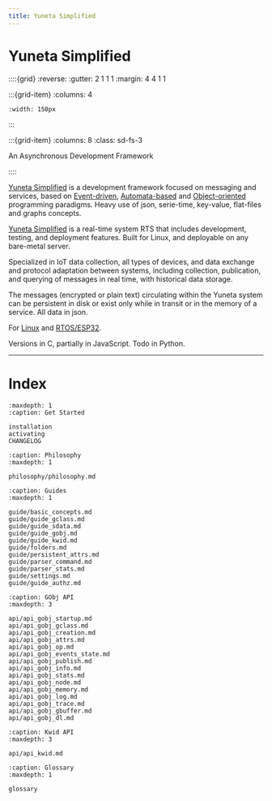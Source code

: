 ```yaml
---
title: Yuneta Simplified
---
```


# Yuneta Simplified

::::{grid}
:reverse:
:gutter: 2 1 1 1
:margin: 4 4 1 1

:::{grid-item}
:columns: 4

```{image} ./_static/yuneta-image.svg
:width: 150px
```
:::

:::{grid-item}
:columns: 8
:class: sd-fs-3

An Asynchronous Development Framework 

::::

[Yuneta Simplified](https://yuneta.io) is a development framework focused on messaging and services, based on 
[Event-driven](https://en.wikipedia.org/wiki/Event-driven_programming), 
[Automata-based](https://en.wikipedia.org/wiki/Automata-based_programming) 
and [Object-oriented](https://en.wikipedia.org/wiki/Object-oriented_programming) 
programming paradigms. 
Heavy use of json, serie-time, key-value, flat-files and graphs concepts.

[Yuneta Simplified](https://yuneta.io) is a real-time system RTS that includes development, testing, and deployment features. Built for Linux, and deployable on any bare-metal server.

Specialized in IoT data collection, all types of devices, and data exchange and protocol adaptation between systems, including collection, publication, and querying of messages in real time, with historical data storage. 

The messages (encrypted or plain text) circulating within the Yuneta system can be persistent in disk or exist only while in transit or in the memory of a service. All data in json.

For [Linux](https://en.wikipedia.org/wiki/Linux) and [RTOS/ESP32](https://www.espressif.com/en/products/sdks/esp-idf). 

Versions in C, partially in JavaScript. Todo in Python.

---

# Index


```{toctree}
:maxdepth: 1
:caption: Get Started

installation
activating
CHANGELOG
```

```{toctree}
:caption: Philosophy
:maxdepth: 1

philosophy/philosophy.md

```

```{toctree}
:caption: Guides
:maxdepth: 1

guide/basic_concepts.md
guide/guide_gclass.md
guide/guide_sdata.md
guide/guide_gobj.md
guide/guide_kwid.md
guide/folders.md
guide/persistent_attrs.md
guide/parser_command.md
guide/parser_stats.md
guide/settings.md
guide/guide_authz.md

```

```{toctree}
:caption: GObj API
:maxdepth: 3

api/api_gobj_startup.md
api/api_gobj_gclass.md
api/api_gobj_creation.md
api/api_gobj_attrs.md
api/api_gobj_op.md
api/api_gobj_events_state.md
api/api_gobj_publish.md
api/api_gobj_info.md
api/api_gobj_stats.md
api/api_gobj_node.md
api/api_gobj_memory.md
api/api_gobj_log.md
api/api_gobj_trace.md
api/api_gobj_gbuffer.md
api/api_gobj_dl.md

```

```{toctree}
:caption: Kwid API
:maxdepth: 3

api/api_kwid.md

```


```{toctree}
:caption: Glossary 
:maxdepth: 1

glossary

```
